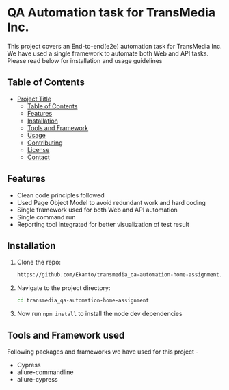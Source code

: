 # QA Automation task for TransMedia Inc.

This project covers an End-to-end(e2e) automation task for TransMedia Inc. We have used a single framework to automate both Web and API tasks. Please read below for installation and usage guidelines 

## Table of Contents

- [Project Title](#project-title)
  - [Table of Contents](#table-of-contents)
  - [Features](#features)
  - [Installation](#installation)
  - [Tools and Framework](#tools-and-frameworks)
  - [Usage](#usage)
  - [Contributing](#contributing)
  - [License](#license)
  - [Contact](#contact)

## Features
* Clean code principles followed
* Used Page Object Model to avoid redundant work and hard coding
* Single framework used for both Web and API automation
* Single command run
* Reporting tool integrated for better visualization of test result

## Installation

1. Clone the repo:
   ```sh
   https://github.com/Ekanto/transmedia_qa-automation-home-assignment.git

2. Navigate to the project directory:
   ```sh
   cd transmedia_qa-automation-home-assignment
   
3. Now run `npm install` to install the node dev dependencies 

## Tools and Framework used
Following packages and frameworks we have used for this project - 
- Cypress
- allure-commandline
- allure-cypress

